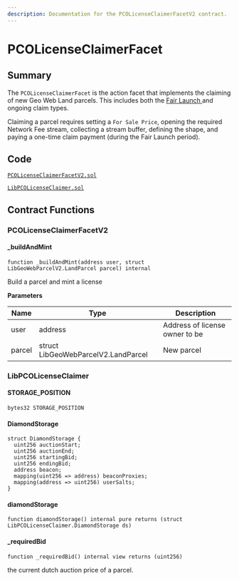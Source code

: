 ```yaml
---
description: Documentation for the PCOLicenseClaimerFacetV2 contract.
---
```


# PCOLicenseClaimerFacet

## Summary

The `PCOLicenseClaimerFacet` is the action facet that implements the claiming of new Geo Web Land parcels. This includes both the [Fair Launch ](../../../concepts/fair-launch.md)and ongoing claim types.

Claiming a parcel requires setting a `For Sale Price`, opening the required Network Fee stream, collecting a stream buffer, defining the shape, and paying a one-time claim payment (during the Fair Launch period).&#x20;

## Code

[`PCOLicenseClaimerFacetV2.sol`](https://github.com/Geo-Web-Project/core-contracts/blob/main/contracts/registry/facets/PCOLicenseClaimerFacetV2.sol)&#x20;

[`LibPCOLicenseClaimer.sol`](https://github.com/Geo-Web-Project/core-contracts/blob/main/contracts/registry/libraries/LibPCOLicenseClaimer.sol)&#x20;

## Contract Functions

### PCOLicenseClaimerFacetV2

#### \_buildAndMint

```solidity
function _buildAndMint(address user, struct LibGeoWebParcelV2.LandParcel parcel) internal
```

Build a parcel and mint a license

**Parameters**

| Name   | Type                                | Description                    |
| ------ | ----------------------------------- | ------------------------------ |
| user   | address                             | Address of license owner to be |
| parcel | struct LibGeoWebParcelV2.LandParcel | New parcel                     |



### LibPCOLicenseClaimer

#### STORAGE\_POSITION

```solidity
bytes32 STORAGE_POSITION
```

#### DiamondStorage

```solidity
struct DiamondStorage {
  uint256 auctionStart;
  uint256 auctionEnd;
  uint256 startingBid;
  uint256 endingBid;
  address beacon;
  mapping(uint256 => address) beaconProxies;
  mapping(address => uint256) userSalts;
}
```

#### diamondStorage

```solidity
function diamondStorage() internal pure returns (struct LibPCOLicenseClaimer.DiamondStorage ds)
```

#### \_requiredBid

```solidity
function _requiredBid() internal view returns (uint256)
```

the current dutch auction price of a parcel.
